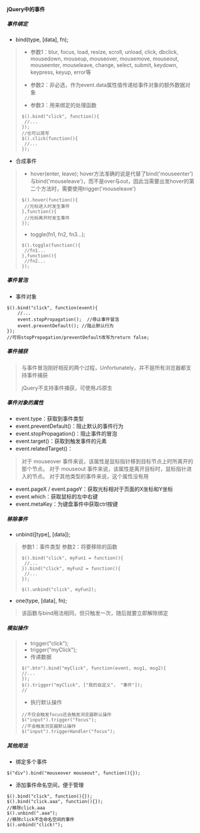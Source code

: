 #### jQuery中的事件

##### 事件绑定

- bind(type, [data], fn);

> - 参数1：blur, focus, load, resize, scroll, unload, click, dbclick, mousedown, mouseup, mouseover, mousemove, mouseout, mouseenter, mouseleave, change, select, submit, keydown, keypress, keyup, error等
>
> - 参数2：非必选，作为event.data属性值传递给事件对象的额外数据对象
>
> - 参数3：用来绑定的处理函数
>
> ```
> $().bind("click", function(){
>  //...
>});
>//也可以简写
>$().click(function(){
>  //...
>});
> ```
>

- 合成事件

> - hover(enter, leave);
>hover方法准确的说是代替了bind('mouseenter')与bind('mouseleave')，而不是over与out，因此当需要出发hover的第二个方法时，需要使用trigger('mouseleave')
>
>```
>$().hover(function(){
>  //光标进入时发生事件
>},function(){
>  //光标离开时发生事件
>});
>```
>
> - toggle(fn1, fn2, fn3...);
>
>```
>$().toggle(function(){
>  //fn1...
>},function(){
>  //fn2...
>});
>```

##### 事件冒泡

- 事件对象

```
$().bind("click", function(event){
    //...
    event.stopPropagation();  //停止事件冒泡
    event.preventDefault(); //阻止默认行为
});
//可将stopPropagation/preventDefault改写为return false;
```

##### 事件捕获

> 与事件冒泡刚好相反的两个过程，Unfortunately，并不是所有浏览器都支持事件捕获
>
>jQuery不支持事件捕获，可使用JS原生

##### 事件对象的属性

- event.type：获取到事件类型
- event.preventDefault()：阻止默认的事件行为
- event.stopPropagation()：阻止事件的冒泡
- event.target()：获取到触发事件的元素
- event.relatedTarget()：
>对于 mouseover 事件来说，该属性是鼠标指针移到目标节点上时所离开的那个节点。
>对于 mouseout 事件来说，该属性是离开目标时，鼠标指针进入的节点。
>对于其他类型的事件来说，这个属性没有用
- event.pageX / event.pageY：获取光标相对于页面的X坐标和Y坐标
- event.which：获取鼠标的左中右键
- event.metaKey：为键盘事件中获取ctrl按键

##### 移除事件

- unbind([type], [data]);

> 参数1：事件类型
> 参数2：将要移除的函数
>
>```
>$().bind("click", myFun1 = function(){
>  //...
>}).bind("click", myFun2 = function(){
>  //...
>});
>
>$().unbind("click", myFun2);
>```
>

- one(type, [data], fn);

>该函数与bind用法相同，但只触发一次，随后就要立即解除绑定

##### 模拟操作

> - trigger("click");
> - trigger("myClick");
> - 传递数据
>
>```
>$(".btn").bind("myClick", function(event, msg1, msg2){
> //...
>});
>$().trigger("myClick", ["我的自定义"， "事件"]);
>//
>```
> - 执行默认操作
>
>```
>//不仅会触发focus还会触发浏览器默认操作
>$("input").trigger("focus");
>//不会触发浏览器默认操作
>$("input").triggerHandler("focus");
>```

##### 其他用法

- 绑定多个事件
```
$("div").bind("mouseover mouseout", function(){});
```

- 添加事件命名空间，便于管理
```
$().bind("click", function(){});
$().bind("click.aaa", function(){});
//移除click.aaa
$().unbind(".aaa");
//移除click不含命名空间的事件
$().unbind("click!");
```
